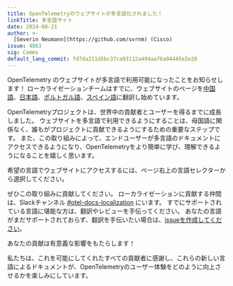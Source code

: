 ```yaml
---
title: OpenTelemetryのウェブサイトが多言語化されました！
linkTitle: 多言語サイト
date: 2024-08-21
author: >-
  [Severin Neumann](https://github.com/svrnm) (Cisco)
issue: 4863
sig: Comms
default_lang_commit: fd7da211d5bc37ca93112a494aaf6a94445e2e28
---
```


OpenTelemetry のウェブサイトが多言語で利用可能になったことをお知らせします！
ローカライゼーションチームはすでに、ウェブサイトのページを[中国語](/zh)、[日本語](/ja)、[ポルトガル語](/pt)、[スペイン語](/es)に翻訳し始めています。

OpenTelemetryプロジェクトは、世界中の貢献者とユーザーを得るまでに成長しました。
ウェブサイトを多言語で利用できるようにすることは、母国語に関係なく、誰もがプロジェクトに貢献できるようにするための重要なステップです。
また、この取り組みによって、エンドユーザーが多言語のドキュメントにアクセスできるようになり、OpenTelemetryをより簡単に学び、理解できるようになることを嬉しく思います。

希望の言語でウェブサイトにアクセスするには、ページ右上の言語セレクターから選択してください。

ぜひこの取り組みに貢献してください。
ローカライゼーションに貢献する仲間は、Slackチャンネル [#otel-docs-localization](https://cloud-native.slack.com/archives/C076RUAGP37) にいます。
すでにサポートされている言語に堪能な方は、翻訳やレビューを手伝ってください。
あなたの言語がまだサポートされておらず、翻訳を手伝いたい場合は、[issueを作成してください](<https://github.com/open-telemetry/opentelemetry.io/issues/new?title=Add+%3CYOUR%20LANGUAGE%3E+(%3CYOUR+CODE%3E)+version+of+website+pages&body=%3C!--+Provide+github+handles+of+atle+2+people+that+will+++translation+project%20--%3E>)。

あなたの貢献は有意義な影響をもたらします！

私たちは、これを可能にしてくれたすべての貢献者に感謝し、これらの新しい言語によるドキュメントが、OpenTelemetryのユーザー体験をどのように向上させるかを楽しみにしています。
